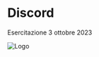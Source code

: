# Discord

Esercitazione 3 ottobre 2023






![Logo](https://hiringplatform.boolean.careers/images/logo.png)

